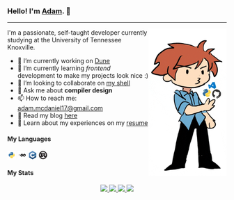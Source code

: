 ### Hello! I'm [Adam](https://adam-mcdaniel.github.io). 👋
---

<div align="left">
<img align='right' src="me.gif" width="180" />
<p>I'm a passionate, self-taught developer currently studying at the University of Tennessee Knoxville.</p>
<ul>
  <li> 🔭 I’m currently working on <a href="https://github.com/adam-mcdaniel/dune">Dune</a></li>
  <li> 🌱 I’m currently learning <i>frontend</i> development to make my projects look nice :)</li>
  <li> 🤝 I’m looking to collaborate on <a href="https://github.com/adam-mcdaniel/dune">my shell</a></li> 
  <li> 💬 Ask me about <b>compiler design</b></li>
  <li> 📫 How to reach me: <a href="mailto:adam.mcdaniel17@gmail.com">adam.mcdaniel17@gmail.com</a></li>
  <li> 📖 Read my blog <a href="https://adam-mcdaniel.github.io/blog">here</a></li>
  <li> 📄 Learn about my experiences on my <a href="https://github.com/adam-mcdaniel/resume">resume</a></li>
</ul>
</div>

#### My Languages
<code><img height="20" src="https://raw.githubusercontent.com/github/explore/80688e429a7d4ef2fca1e82350fe8e3517d3494d/topics/python/python.png"></code>
<code><img height="20" src="https://raw.githubusercontent.com/github/explore/80688e429a7d4ef2fca1e82350fe8e3517d3494d/topics/go/go.png"></code>
<code><img height="20" src="https://raw.githubusercontent.com/github/explore/80688e429a7d4ef2fca1e82350fe8e3517d3494d/topics/cpp/cpp.png"></code>
<code><img height="20" src="https://raw.githubusercontent.com/github/explore/80688e429a7d4ef2fca1e82350fe8e3517d3494d/topics/rust/rust.png"></code>    

<!--
<a href="https://adam-mcdaniel.github.io/">
  <img align="center" src="https://github-readme-stats.anuraghazra1.vercel.app/api?username=adam-mcdaniel&show_icons=true&include_all_commits=true" alt="Adam's github stats" />
</a>
<a href="https://adam-mcdaniel.github.io/">
  <img align="center" src="https://github-readme-stats.vercel.app/api/top-langs/?username=adam-mcdaniel&layout=compact" />
</a>
-->
#### My Stats

<p align="center">
  <a href="https://adam-mcdaniel.github.io">
    <img width="49%" src="https://github-readme-stats.vercel.app/api?username=adam-mcdaniel&show_icons=true&count_private=true" />
  </a>
  <a href="https://adam-mcdaniel.github.io">
    <img width="49%" src="https://github-readme-streak-stats.herokuapp.com/?user=adam-mcdaniel" />
  </a>
  
  <a href="https://adam-mcdaniel.github.io">
    <img width="42%" src="https://github-readme-stats.vercel.app/api/top-langs/?username=adam-mcdaniel&layout=compact" />
  </a>
  <a href="https://github.com/adam-mcdaniel/oakc">
    <img width="56%" src="https://github-readme-stats.vercel.app/api/pin/?username=adam-mcdaniel&repo=oakc&line_height=20" />
  </a>
</p>

<!--
<a href="https://adam-mcdaniel.github.io/">
  <img align="center" src="https://github-readme-stats.vercel.app/api/top-langs/?username=adam-mcdaniel&langs_count=4&hide=html" />
</a>
<a href="https://adam-mcdaniel.github.io/">
  <img align="center" src="https://github-readme-stats.vercel.app/api?username=adam-mcdaniel&show_icons=true&line_height=33&count_private=true" alt="Adam's GitHub Stats" />
</a>

<a href="https://github.com/adam-mcdaniel/oakc">
  <img align="center" src="https://github-readme-stats.vercel.app/api/pin/?username=adam-mcdaniel&repo=oakc&line_height=20" />
</a>


<a href="https://github.com/adam-mcdaniel/dune">
  <img align="center" src="https://github-readme-stats.vercel.app/api/pin/?username=adam-mcdaniel&repo=dune&line_height=20" />
</a>
-->
